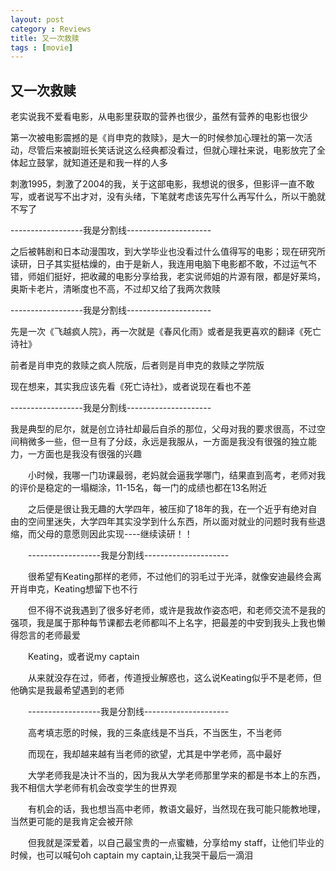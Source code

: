```yaml
---
layout: post
category : Reviews
title: 又一次救赎
tags : [movie]
---
```

## 又一次救赎 ##

老实说我不爱看电影，从电影里获取的营养也很少，虽然有营养的电影也很少 
 
第一次被电影震撼的是《肖申克的救赎》，是大一的时候参加心理社的第一次活动，尽管后来被副班长笑话说这么经典都没看过，但就心理社来说，电影放完了全体起立鼓掌，就知道还是和我一样的人多 


刺激1995，刺激了2004的我，关于这部电影，我想说的很多，但影评一直不敢写，或者说写不出才对，没有头绪，下笔就考虑该先写什么再写什么，所以干脆就不写了


------------------我是分割线--------------------- 
　　 

之后被韩剧和日本动漫围攻，到大学毕业也没看过什么值得写的电影；现在研究所读研，日子其实挺枯燥的，由于是新人，我连用电脑下电影都不敢，不过运气不错，师姐们挺好，把收藏的电影分享给我，老实说师姐的片源有限，都是好莱坞，奥斯卡老片，清晰度也不高，不过却又给了我两次救赎 


------------------我是分割线--------------------- 

先是一次《飞越疯人院》，再一次就是《春风化雨》或者是我更喜欢的翻译《死亡诗社》 

前者是肖申克的救赎之疯人院版，后者则是肖申克的救赎之学院版 

现在想来，其实我应该先看《死亡诗社》，或者说现在看也不差 
　　

------------------我是分割线--------------------- 
　

我是典型的尼尔，就是创立诗社却最后自杀的那位，父母对我的要求很高，不过空间稍微多一些，但一旦有了分歧，永远是我服从，一方面是我没有很强的独立能力，一方面也是我没有很强的兴趣 

　　小时候，我哪一门功课最弱，老妈就会逼我学哪门，结果直到高考，老师对我的评价是稳定的一塌糊涂，11-15名，每一门的成绩也都在13名附近 

　　之后便是很让我无趣的大学四年，被压抑了18年的我，在一个近乎有绝对自由的空间里迷失，大学四年其实没学到什么东西，所以面对就业的问题时我有些退缩，而父母的意愿则因此实现----继续读研！！

　　------------------我是分割线--------------------- 

　　很希望有Keating那样的老师，不过他们的羽毛过于光泽，就像安迪最终会离开肖申克，Keating想留下也不行 

　　但不得不说我遇到了很多好老师，或许是我故作姿态吧，和老师交流不是我的强项，我是属于那种每节课都去老师都叫不上名字，把最差的中安到我头上我也懒得怨言的老师最爱 

　　Keating，或者说my captain 

　　从来就没存在过，师者，传道授业解惑也，这么说Keating似乎不是老师，但他确实是我最希望遇到的老师 

　　------------------我是分割线--------------------- 

　　高考填志愿的时候，我的三条底线是不当兵，不当医生，不当老师 

　　而现在，我却越来越有当老师的欲望，尤其是中学老师，高中最好 

　　大学老师我是决计不当的，因为我从大学老师那里学来的都是书本上的东西，我不相信大学老师有机会改变学生的世界观 

　　有机会的话，我也想当高中老师，教语文最好，当然现在我可能只能教地理，当然更可能的是我肯定会被开除 

　　但我就是深爱着，以自己最宝贵的一点蜜糖，分享给my staff，让他们毕业的时候，也可以喊句oh captain my captain,让我哭干最后一滴泪